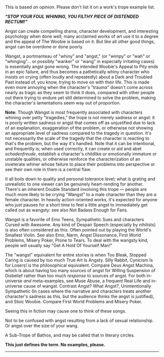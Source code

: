 This is based on opinion. Please don't list it on a work's trope example list.

_**"STOP YOUR FOUL WHINING, YOU FILTHY PIECE OF DISTENDED RECTUM!"**_

Angst can create compelling drama, character development, and interesting psychology when done well; many acclaimed works of art use it to a degree and the appeal of The Woobie is based on it. But like all other good things, angst can be overdone or done poorly.

Wangst, a portmanteau of "whiny" and "angst," (or "wimpy" or "wah" or "whinging"... or possibly "wanker" or "wang" in especially irritating cases) is essentially angst gone wrong. The intended Woobie's Appeal to Pity ends in an epic failure, and thus becomes a pathetically whiny character who insists on crying (often loudly and repeatedly) about a Dark and Troubled Past instead of, you know, trying to move on with their life. This is made even more annoying when the character's "trauma" doesn't come across nearly as tragic as they seem to think it does, compared with other people out there trying to endure yet still determined to solve the problem, making the character's lamentations seem way out of proportion.

**Note:** Though Wangst is most frequently associated with characters whining over petty "tragedies," the trope is not merely sadness or angst: it is poorly written sadness or angst that comes off as unjustified due to lack of an explanation, exaggeration of the problem, or otherwise not showing an appropriate level of sadness compared to the tragedy in question. It's not necessarily the scale of the tragedy that the character is reacting to that's the problem, but the way it's handled. Note that it can be intentional, and frequently is; when used correctly, it can create or aid and abet _schadenfreude_, establish a character's childlike or emotionally immature or unstable qualities, or otherwise reinforce the characterization of an inveterate whiner whose failure to place their problems into perspective or see their own role in them is a central flaw.

It all boils down to quality and personal tolerance level; what is grating and unrealistic to one viewer can be genuinely heart-rending for another. There's an inherent Double Standard involving this trope — people are much more likely to be crying "Wangst" to a male character than they are a female character. In heavily action-oriented works, it's expected for anyone who just pauses for a short time to feel a little angst to immediately get called out as wangsty: see also Not Badass Enough for Fans.

Wangst is a favorite of Emo Teens, Sympathetic Sues and characters Cursed with Awesome. Any kind of Despair Speech (especially by nihilists) is also often considered as this. Often pointed out by playing the World's Smallest Violin. See also Emo, Narm, Angst Dissonance, First World Problems, Misery Poker, Prone to Tears. To deal with the wangsty kind, people will usually say "Get A Hold Of Yourself Man!"

The "wangst" equivalent for entire stories is when Too Bleak, Stopped Caring is caused by too much True Art Is Angsty. Silly Rabbit, Cynicism Is for Losers! is the philosophical equivalent. Compare Deus Angst Machina, which is about having too many _sources_ of angst for Willing Suspension of Disbelief rather than too much _response_ to sources of angst. For both in-universe _and_ meta-examples, see Muse Abuse, a frequent Real Life and in-universe cause of wangst. Contrast Angst? What Angst?, Unintentionally Sympathetic (In cases where the narrative and characters treats another character's sadness as this, but the audience thinks the angst is justified), and Stoic Woobie. Compare First World Problems and Misery Poker.

Seeing this in fiction may cause one to think of these songs.

Not to be confused with angst resulting from a lack of sexual relationship. Or angst over the size of your wang.

A Sub-Trope of Bathos, and may be called that in literary circles.

**This just defines the term. No examples, please.**

___